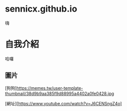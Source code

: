 # sennicx.github.io

嗨

# 自我介紹

哈囉

## 圖片

[狗狗]https://memes.tw/user-template-thumbnail/38d9b9aa385f9d88995a4402a0fe0428.jpg

[網址][https://www.youtube.com/watch?v=J6CENSngZ4o]
